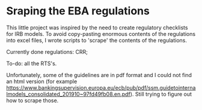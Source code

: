 # Sraping the EBA regulations

This little project was inspired by the need to create regulatory checklists for IRB models. 
To avoid copy-pasting enormous contents of the regulations into excel files, I wrote scripts to 'scrape' the contents of the regulations.

Currently done regulations:
CRR;

To-do:
all the RTS's.

Unfortunately, some of the guidelines are in pdf format and I could not find an html version (for example https://www.bankingsupervision.europa.eu/ecb/pub/pdf/ssm.guidetointernalmodels_consolidated_201910~97fd49fb08.en.pdf).
Still trying to figure out how to scrape those.
